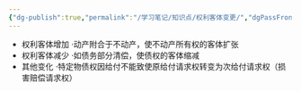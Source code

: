 ```yaml
---
{"dg-publish":true,"permalink":"/学习笔记/知识点/权利客体变更/","dgPassFrontmatter":true,"noteIcon":""}
---
```


- 权利客体增加
·动产附合于不动产，使不动产所有权的客体扩张
- 权利客体减少
·如债务部分清偿，使债权的客体缩减
- 其他变化
·特定物债权因给付不能致使原给付请求权转变为次给付请求权（损害赔偿请求权）